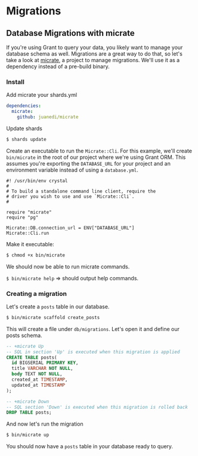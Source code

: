 # Migrations

## Database Migrations with micrate

If you're using Grant to query your data, you likely want to manage your database schema as well. Migrations are a great way to do that, so let's take a look at [micrate](https://github.com/juanedi/micrate), a project to manage migrations. We'll use it as a dependency instead of a pre-build binary.

### Install

Add micrate your shards.yml

```yaml
dependencies:
  micrate:
    github: juanedi/micrate
```

Update shards

```sh
$ shards update
```

Create an executable to run the `Micrate::Cli`. For this example, we'll create `bin/micrate` in the root of our project where we're using Grant ORM. This assumes you're exporting the `DATABASE_URL` for your project and an environment variable instead of using a `database.yml`.

```crystal
#! /usr/bin/env crystal
#
# To build a standalone command line client, require the
# driver you wish to use and use `Micrate::Cli`.
#

require "micrate"
require "pg"

Micrate::DB.connection_url = ENV["DATABASE_URL"]
Micrate::Cli.run
```

Make it executable:

```sh
$ chmod +x bin/micrate
```

We should now be able to run micrate commands.

`$ bin/micrate help` => should output help commands.

### Creating a migration

Let's create a `posts` table in our database.

```sh
$ bin/micrate scaffold create_posts
```

This will create a file under `db/migrations`. Let's open it and define our posts schema.

```sql
-- +micrate Up
-- SQL in section 'Up' is executed when this migration is applied
CREATE TABLE posts(
  id BIGSERIAL PRIMARY KEY,
  title VARCHAR NOT NULL,
  body TEXT NOT NULL,
  created_at TIMESTAMP,
  updated_at TIMESTAMP
);

-- +micrate Down
-- SQL section 'Down' is executed when this migration is rolled back
DROP TABLE posts;
```

And now let's run the migration

```sh
$ bin/micrate up
```

You should now have a `posts` table in your database ready to query.

